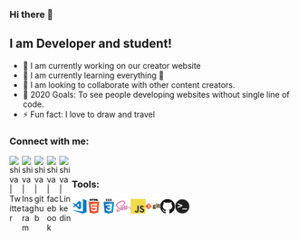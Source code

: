 ### Hi there 👋



## I am Developer and student!

- 🔭 I am currently working on our creator website
- 🌱 I am currently learning everything 🤣
- 👯 I am looking to collaborate with other content creators.
- 🥅 2020 Goals: To see people developing websites without single line of code.
- ⚡ Fun fact: I love to draw and travel



### Connect with me:



[<img align="left" alt="shiva | Twitter" width="22px" src="https://cdn.jsdelivr.net/npm/simple-icons@v3/icons/twitter.svg" />](https://twitter.com/SandupatlaShiva)
[<img align="left" alt="shiva | Instagram" width="22px" src="https://cdn.jsdelivr.net/npm/simple-icons@v3/icons/instagram.svg" />](https://www.instagram.com/the_bug_finder/)
[<img align="left" alt="shiva | github" width="22px" src="https://cdn.jsdelivr.net/npm/simple-icons@3.6.0/icons/github.svg" />](https://github.com/Shiva-sandupatla)
[<img align="left" alt="shiva | facebook" width="22px" src="https://cdn.jsdelivr.net/npm/simple-icons@3.6.0/icons/facebook.svg" />](https://www.facebook.com/shivathebugfinder)
[<img align="left" alt="shiva | Linkedin" width="22px" src="https://cdn.jsdelivr.net/npm/simple-icons@3.6.0/icons/linkedin.svg" />](https://www.linkedin.com/in/sandupatla-shiva-b61883141)


<br />
<!----
### Languages:
-->
<!--![Top Langs](https://github-readme-stats.vercel.app/api/top-langs/?username=Shiva-sandupatla)-->

### Tools:






<img align="left" alt="Visual Studio Code" width="26px" src="https://raw.githubusercontent.com/github/explore/80688e429a7d4ef2fca1e82350fe8e3517d3494d/topics/visual-studio-code/visual-studio-code.png" />

<img align="left" alt="HTML5" width="26px" src="https://raw.githubusercontent.com/github/explore/80688e429a7d4ef2fca1e82350fe8e3517d3494d/topics/html/html.png" />

<img align="left" alt="CSS3" width="26px" src="https://raw.githubusercontent.com/github/explore/80688e429a7d4ef2fca1e82350fe8e3517d3494d/topics/css/css.png" />
<img align="left" alt="Sass" width="26px" src="https://raw.githubusercontent.com/github/explore/80688e429a7d4ef2fca1e82350fe8e3517d3494d/topics/sass/sass.png" />
<img align="left" alt="JavaScript" width="26px" src="https://raw.githubusercontent.com/github/explore/80688e429a7d4ef2fca1e82350fe8e3517d3494d/topics/javascript/javascript.png" />
<img align="left" alt="Git" width="26px" src="https://raw.githubusercontent.com/github/explore/80688e429a7d4ef2fca1e82350fe8e3517d3494d/topics/git/git.png" />
<img align="left" alt="GitHub" width="26px" src="https://raw.githubusercontent.com/github/explore/78df643247d429f6cc873026c0622819ad797942/topics/github/github.png" />
<img align="left" alt="Terminal" width="26px" src="https://raw.githubusercontent.com/github/explore/80688e429a7d4ef2fca1e82350fe8e3517d3494d/topics/terminal/terminal.png" />

<br />
<br />
<!--
---



<details>
  <summary>:zap: Github Stats</summary>
-->
 <!-- <img align="left" alt="shiva's Github Stats" src="https://github-readme-stats.codestackr.vercel.app/api?username=Shiva-sandupatla&show_icons=true&hide_border=true" />
--
</details>-->





